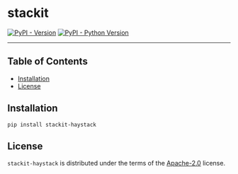 # stackit

[![PyPI - Version](https://img.shields.io/pypi/v/stackit.svg)](https://pypi.org/project/stackit)
[![PyPI - Python Version](https://img.shields.io/pypi/pyversions/stackit.svg)](https://pypi.org/project/stackit)

-----

## Table of Contents

- [Installation](#installation)
- [License](#license)

## Installation

```console
pip install stackit-haystack
```

## License

`stackit-haystack` is distributed under the terms of the [Apache-2.0](https://spdx.org/licenses/Apache-2.0.html) license.
